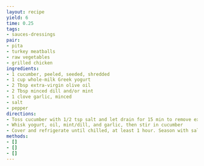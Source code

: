 ```yaml
---
layout: recipe
yield: 6
time: 0.25
tags:
- sauces-dressings
pair:
- pita
- turkey meatballs
- raw vegetables
- grilled chicken
ingredients:
- 1 cucumber, peeled, seeded, shredded
- 1 cup whole-milk Greek yogurt
- 2 Tbsp extra-virgin olive oil
- 2 Tbsp minced dill and/or mint
- 1 clove garlic, minced
- salt
- pepper
directions:
- Toss cucumber with 1/2 tsp salt and let drain for 15 min to remove excess water
- Whisk yogurt, oil, mint/dill, and garlic, then stir in cucumber
- Cover and refrigerate until chilled, at least 1 hour. Season with salt and pepper to taste
methods:
- []
- []
- []
---
```

